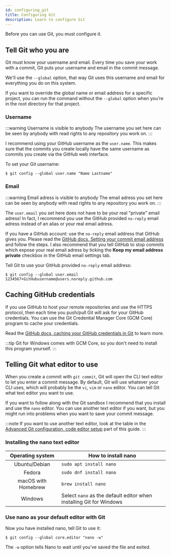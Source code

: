 ```yaml
---
id: configuring_git
title: Configuring Git
description: Learn to configure Git
---
```


Before you can use Git, you must configure it.

## Tell Git who you are

Git must know your username and email.
Every time you save your work with a commit, Git puts your username and email in the commit message.

We'll use the `--global` option, that way Git uses this username and email for everything you do on this system.

If you want to override the global name or email address for a specific project, you can run the command without the `--global` option when you’re in the root directory for that project.

### Username

:::warning Username is visible to anybody
The username you set here can be seen by anybody with read rights to any repository you work on.
:::

I recommend using your GitHub username as the `user.name`.
This makes sure that the commits you create locally have the same username as commits you create via the GitHub web interface.

To set your Git username:

```git
$ git config --global user.name "Name Lastname"
```

### Email

:::warning Email adress is visible to anybody
The email adress you set here can be seen by anybody with read rights to any repository you work on.
:::

The `user.email` you set here does not have to be your real "private" email adress!
In fact, I recommend you use the GitHub provided `no-reply` email adress instead of an alias or your real email adress.

If you have a GitHub account: use the `no-reply` email address that GitHub gives you.
Please read the [GitHub docs, Setting your commit email address](https://docs.github.com/en/github/setting-up-and-managing-your-github-user-account/setting-your-commit-email-address) and follow the steps.
I also recommend that you tell GitHub to stop commits which expose your real email adress by ticking the **Keep my email address private** checkbox in the GitHub email settings tab.

Tell Git to use your GitHub provided `no-reply` email address:

```git
$ git config --global user.email 1234567+GitHubusername@users.noreply.github.com
```

## Caching GitHub credentials

If you use GitHub to host your remote repositories and use the HTTPS protocol, then each time you push/pull Git will ask for your GitHub credentials.
You can use the Git Credential Manager Core (GCM Core) program to cache your credentials.

Read the [GitHub docs, caching your GitHub credentials in Git](https://docs.github.com/en/get-started/getting-started-with-git/caching-your-github-credentials-in-git) to learn more.

:::tip
Git for Windows comes with GCM Core, so you don't need to install this program yourself.
:::

## Telling Git what editor to use

When you create a commit with `git commit`, Git will open the CLI text editor to let you enter a commit message.
By default, Git will use whatever your CLI uses, which will probably be the `vi`, `vim` or `nano` editor.
You can tell Git what text editor you want to use.

If you want to follow along with the Git sandbox I recommend that you install and use the `nano` editor.
You can use another text editor if you want, but you might run into problems when you want to save your commit message.

:::note
If you want to use another text editor, look at the table in the [Advanced Git configuration, code editor setup](../advanced_topics/advanced_git_configuration.md#Code-editor-setup) part of this guide.
:::

### Installing the nano text editor

|  Operating system   | How to install nano                                                 |
| :-----------------: | ------------------------------------------------------------------- |
|    Ubuntu/Debian    | `sudo apt install nano`                                             |
|       Fedora        | `sudo dnf install nano`                                             |
| macOS with Homebrew | `brew install nano`                                                 |
|       Windows       | Select `nano` as the default editor when installing Git for Windows |

### Use nano as your default editor with Git

Now you have installed nano, tell Git to use it:

```git
$ git config --global core.editor "nano -w"
```

The `-w` option tells Nano to wait until you've saved the file and exited.
